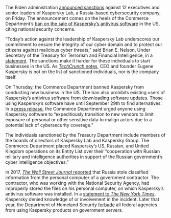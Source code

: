 The Biden administration [announced sanctions](https://home.treasury.gov/news/press-releases/jy2420) against 12 executives and senior leaders of Kaspersky Lab, a Russia-based cybersecurity company, on Friday. The announcement comes on the heels of the Commerce Department’s [ban on the sale of Kaspersky’s antivirus software](/2024/6/20/24182531/kaspersky-lab-antivirus-software-banned-us-biden-russia) in the US, citing national security concerns.

“Today’s action against the leadership of Kaspersky Lab underscores our commitment to ensure the integrity of our cyber domain and to protect our citizens against malicious cyber threats,” said Brian E. Nelson, Under Secretary of the Treasury for Terrorism and Financial Intelligence, in a [statement](https://home.treasury.gov/news/press-releases/jy2420). The sanctions make it harder for these individuals to start businesses in the US. As [*TechCrunch* notes](https://techcrunch.com/2024/06/21/u-s-government-sanctions-kaspersky-executives/), CEO and founder Eugene Kaspersky is not on the list of sanctioned individuals, nor is the company itself.

On Thursday, the Commerce Department banned Kaspersky from conducting new business in the US. The ban also prohibits existing users of Kaspersky’s antivirus software from downloading software updates. Those using Kaspersky’s software have until September 29th to find alternatives. In a [press release](https://www.bis.gov/sites/default/files/files/KL-press_release-CLEAN.pdf), the Commerce Department urged anyone using Kaspersky software to “expeditiously transition to new vendors to limit exposure of personal or other sensitive data to malign actors due to a potential lack of cybersecurity coverage.”

The individuals sanctioned by the Treasury Department include members of the boards of directors of Kaspersky Lab and Kaspersky Group. The Commerce Department placed Kaspersky’s US, Russian, and United Kingdom operations on its Entity List over their “cooperation with Russian military and intelligence authorities in support of the Russian government’s cyber intelligence objectives.”

In 2017, [*The Wall Street Journal* reported](https://www.wsj.com/articles/russian-hackers-stole-nsa-data-on-u-s-cyber-defense-1507222108) that Russia stole classified information from the personal computer of a government contractor. The contractor, who was working with the National Security Agency, had improperly stored the files on his personal computer, on which Kaspersky’s antivirus software was installed. In a [statement to *The New York Times*](https://www.nytimes.com/2017/10/10/technology/kaspersky-lab-israel-russia-hacking.html), Kaspersky denied knowledge of or involvement in the incident. Later that year, the Department of Homeland Security [forbade](https://www.usnews.com/news/national-news/articles/2017-09-13/dhs-bans-kaspersky-cybersecurity-software-from-federal-agencies) all federal agencies from using Kaspersky products on government servers.
